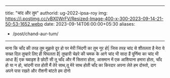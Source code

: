 
---
title: "चांद और तुम"
authorid: ug-2022-ipsa-roy
img: https://i.postimg.cc/vBX0WrFV/Resized-Image-400-x-300-2023-09-14-21-50-53-1652.webp
date: 2023-09-14T06:00:00+05:30
aliases:
- /post/chand-aur-tum/
---
माना कि चाँद की तरह तुम मुझसे दूर हो
 पर मेरी जिंदगी का तुम नूर हो|
जिस तरह चांद से शीतलता है
मेरा ये सख्त दिल तुम्हारे लिए ही पिघलता है|
तुम्हारी चेहरे की चमक के आगे चांद भी सादा हैं
पूर्णिमा का चांद भी आधा है|
एक ख्वाइश है छोटी सी 
तू चाँद और मैं सितारा होता, 
आसमान में एक आशियाना हमारा होता,
चाँद हो या न हो, चांदनी रात होती 
मैं तेरे साथ,तू मेरे साथ होती
 चाँद का किरदार अपना लेते हम दोस्तो,
दाग अपने पास रखते और रौशनी बांटते हम दोनो